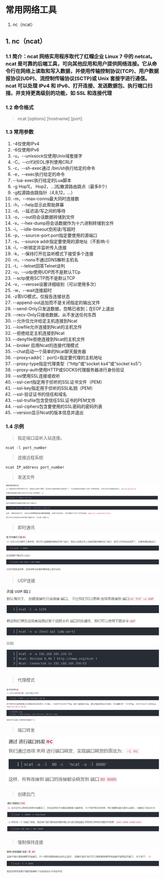 # 常用网络工具

1. nc（ncat）

## 1. nc（ncat）

### 1.1 简介：ncat 网络实用程序取代了红帽企业 Linux 7 中的 netcat。ncat 是可靠的后端工具，可向其他应用和用户提供网络连接。它从命令行在网络上读取和写入数据，并使用传输控制协议(TCP)、用户数据报协议(UDP)、流控制传输协议(SCTP)或 Unix 套接字进行通信。ncat 可以处理 IPv4 和 IPv6、打开连接、发送数据包、执行端口扫描，并支持更高级别的功能，如 SSL 和连接代理

### 1.2 命令格式

> ncat [options] [hostname] [port]

### 1.3 常用参数

1. -4仅使用IPv4
2. -6仅使用IPv6
3. -u，--unixsock仅使用Unix域套接字
4. -C，--crlf对EOL序列使用CRLF
5. -c，--sh-exec<Command>通过 /bin/sh执行给定的命令
6. -e，--exec<Command>执行给定的命令
7. --lua-exec<filename>执行给定的Lua脚本
8. -g Hop1[， Hop2，…]松散源路由跳点（最多8个）
9. -g<n>松源路由跳指针（4,8,12，…）
10. -m，--max-conns<n>最大同时连接数
11. -h，--help显示此帮助屏幕
12. -d，--延迟<time>读/写之间的等待
13. -o，--out<filename>将会话数据转储到文件
14. -x，--hex-dump<filename>将会话数据作为十六进制转储到文件
15. -i，--idle-timeout<time>空闲读/写超时
16. -p，--source-port port指定要使用的源端口
17. -s，--source addr指定要使用的源地址（不影响-l）
18. -l，--听绑定并监听传入连接
19. -k，--保持打开在监听模式下接受多个连接
20. -n，--nons不通过DNS解析主机名
21. -t，--telnet回答Telnet谈判
22. -u，--udp使用UDP而不是默认TCp
23. --sctp使用SCTP而不是默认TCP
24. -v，--verose设置详细级别（可以使用多次）
25. -w，--wait<time>连接超时
26. -z零I/O模式，仅报告连接状态
27. --append-out追加而不是关闭指定的输出文件
28. --send-Only只发送数据，忽略已收到；在EOF上退出
29. --recv-Only只接收数据，从不发送任何东西
30. --允许仅允许给定主机连接到Ncat
31. --lowfile允许连接到Ncat的主机文件
32. --拒绝给定主机连接到Ncat
33. --denyfile拒绝连接到Ncat的主机文件
34. --broker  启用Ncat的连接代理模式
35. --chat启动一个简单的Ncat聊天服务器
36. --proxy<addr[： port]>指定要代理的主机地址
37. --proxy-type<type>指定代理类型（“http”或“socket ks4”或“socket ks5”）    
38. --proxy-auth<auth>使用HTTP或SOCKS代理服务器进行身份验证
39. --ssl使用SSL连接或收听
40. --ssl-cert指定用于侦听的SSL证书文件（PEM）
41. --ssl-key指定用于侦听的SSL私钥（PEM）
42. --ssl-验证证书的信任和域名
43. --ssl-trufile包含受信任SSL证书的PEM文件
44. --ssl-ciphers包含要使用的SSL密码的密码列表
45. --version显示Ncat的版本信息并退出

### 1.4 示例

> 指定端口监听入站连接。
```
ncat -l port_number
```
> 连接远程系统
```
ncat IP_address port_number
```
> 发送文件

![Alt text](image.png)

> 即时通讯

![Alt text](image-1.png)

> UDP连接

![Alt text](image-2.png)

> 代理模式

![Alt text](image-3.png)

> 端口转发

![Alt text](image-4.png)

> 创建后门 

![Alt text](image-5.png)

> 强制保持连接

![Alt text](image-6.png)